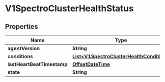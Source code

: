 # V1SpectroClusterHealthStatus

## Properties
Name | Type | Description | Notes
------------ | ------------- | ------------- | -------------
**agentVersion** | **String** |  |  [optional]
**conditions** | [**List&lt;V1SpectroClusterHealthCondition&gt;**](V1SpectroClusterHealthCondition.md) |  |  [optional]
**lastHeartBeatTimestamp** | [**OffsetDateTime**](OffsetDateTime.md) |  |  [optional]
**state** | **String** |  |  [optional]
